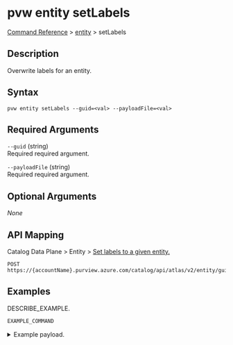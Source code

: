 # pvw entity setLabels
[Command Reference](../../../README.md#command-reference) > [entity](./main.md) > setLabels

## Description
Overwrite labels for an entity.

## Syntax
```
pvw entity setLabels --guid=<val> --payloadFile=<val>
```

## Required Arguments
`--guid` (string)  
Required required argument.

`--payloadFile` (string)  
Required required argument.


## Optional Arguments
*None*

## API Mapping
Catalog Data Plane > Entity > [Set labels to a given entity.](https://docs.microsoft.com/en-us/rest/api/purview/catalogdataplane/entity/set-labels)
```
POST https://{accountName}.purview.azure.com/catalog/api/atlas/v2/entity/guid/{guid}/labels
```

## Examples
DESCRIBE_EXAMPLE.
```powershell
EXAMPLE_COMMAND
```
<details><summary>Example payload.</summary>
<p>

```json
PASTE_JSON_HERE
```
</p>
</details>